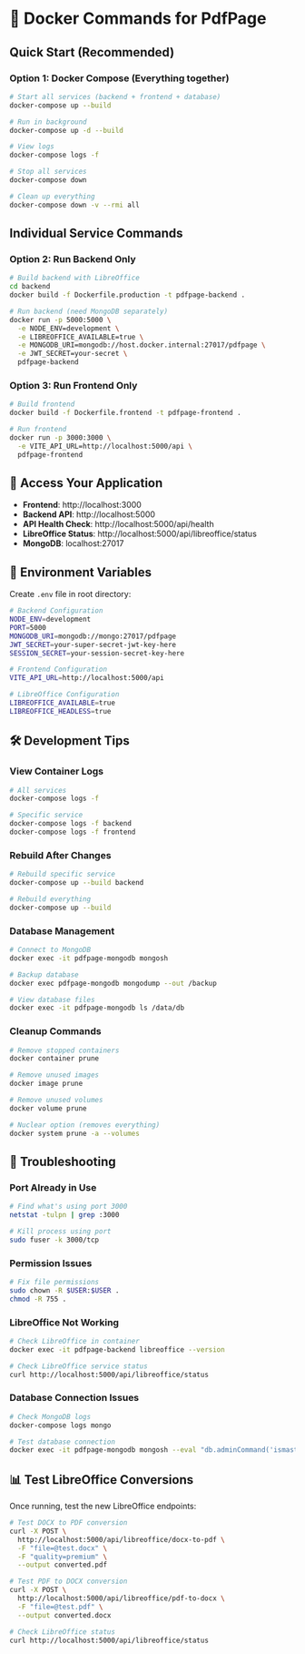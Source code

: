 # 🐳 Docker Commands for PdfPage

## Quick Start (Recommended)

### Option 1: Docker Compose (Everything together)

```bash
# Start all services (backend + frontend + database)
docker-compose up --build

# Run in background
docker-compose up -d --build

# View logs
docker-compose logs -f

# Stop all services
docker-compose down

# Clean up everything
docker-compose down -v --rmi all
```

## Individual Service Commands

### Option 2: Run Backend Only

```bash
# Build backend with LibreOffice
cd backend
docker build -f Dockerfile.production -t pdfpage-backend .

# Run backend (need MongoDB separately)
docker run -p 5000:5000 \
  -e NODE_ENV=development \
  -e LIBREOFFICE_AVAILABLE=true \
  -e MONGODB_URI=mongodb://host.docker.internal:27017/pdfpage \
  -e JWT_SECRET=your-secret \
  pdfpage-backend
```

### Option 3: Run Frontend Only

```bash
# Build frontend
docker build -f Dockerfile.frontend -t pdfpage-frontend .

# Run frontend
docker run -p 3000:3000 \
  -e VITE_API_URL=http://localhost:5000/api \
  pdfpage-frontend
```

## 🚀 Access Your Application

- **Frontend**: http://localhost:3000
- **Backend API**: http://localhost:5000
- **API Health Check**: http://localhost:5000/api/health
- **LibreOffice Status**: http://localhost:5000/api/libreoffice/status
- **MongoDB**: localhost:27017

## 🔧 Environment Variables

Create `.env` file in root directory:

```bash
# Backend Configuration
NODE_ENV=development
PORT=5000
MONGODB_URI=mongodb://mongo:27017/pdfpage
JWT_SECRET=your-super-secret-jwt-key-here
SESSION_SECRET=your-session-secret-key-here

# Frontend Configuration
VITE_API_URL=http://localhost:5000/api

# LibreOffice Configuration
LIBREOFFICE_AVAILABLE=true
LIBREOFFICE_HEADLESS=true
```

## 🛠 Development Tips

### View Container Logs

```bash
# All services
docker-compose logs -f

# Specific service
docker-compose logs -f backend
docker-compose logs -f frontend
```

### Rebuild After Changes

```bash
# Rebuild specific service
docker-compose up --build backend

# Rebuild everything
docker-compose up --build
```

### Database Management

```bash
# Connect to MongoDB
docker exec -it pdfpage-mongodb mongosh

# Backup database
docker exec pdfpage-mongodb mongodump --out /backup

# View database files
docker exec -it pdfpage-mongodb ls /data/db
```

### Cleanup Commands

```bash
# Remove stopped containers
docker container prune

# Remove unused images
docker image prune

# Remove unused volumes
docker volume prune

# Nuclear option (removes everything)
docker system prune -a --volumes
```

## 🐛 Troubleshooting

### Port Already in Use

```bash
# Find what's using port 3000
netstat -tulpn | grep :3000

# Kill process using port
sudo fuser -k 3000/tcp
```

### Permission Issues

```bash
# Fix file permissions
sudo chown -R $USER:$USER .
chmod -R 755 .
```

### LibreOffice Not Working

```bash
# Check LibreOffice in container
docker exec -it pdfpage-backend libreoffice --version

# Check LibreOffice service status
curl http://localhost:5000/api/libreoffice/status
```

### Database Connection Issues

```bash
# Check MongoDB logs
docker-compose logs mongo

# Test database connection
docker exec -it pdfpage-mongodb mongosh --eval "db.adminCommand('ismaster')"
```

## 📊 Test LibreOffice Conversions

Once running, test the new LibreOffice endpoints:

```bash
# Test DOCX to PDF conversion
curl -X POST \
  http://localhost:5000/api/libreoffice/docx-to-pdf \
  -F "file=@test.docx" \
  -F "quality=premium" \
  --output converted.pdf

# Test PDF to DOCX conversion
curl -X POST \
  http://localhost:5000/api/libreoffice/pdf-to-docx \
  -F "file=@test.pdf" \
  --output converted.docx

# Check LibreOffice status
curl http://localhost:5000/api/libreoffice/status
```
